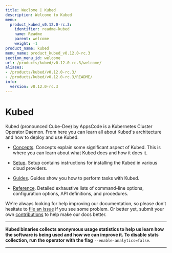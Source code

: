 ```yaml
---
title: Weclome | Kubed
description: Welcome to Kubed
menu:
  product_kubed_v0.12.0-rc.3:
    identifier: readme-kubed
    name: Readme
    parent: welcome
    weight: -1
product_name: kubed
menu_name: product_kubed_v0.12.0-rc.3
section_menu_id: welcome
url: /products/kubed/v0.12.0-rc.3/welcome/
aliases:
- /products/kubed/v0.12.0-rc.3/
- /products/kubed/v0.12.0-rc.3/README/
info:
  version: v0.12.0-rc.3
---
```


# Kubed
Kubed (pronounced Cube-Dee) by AppsCode is a Kubernetes Cluster Operator Daemon. From here you can learn all about Kubed's architecture and how to deploy and use Kubed.

- [Concepts](/products/kubed/v0.12.0-rc.3/concepts/). Concepts explain some significant aspect of Kubed. This is where you can learn about what Kubed does and how it does it.

- [Setup](/products/kubed/v0.12.0-rc.3/setup/). Setup contains instructions for installing
  the Kubed in various cloud providers.

- [Guides](/products/kubed/v0.12.0-rc.3/guides/). Guides show you how to perform tasks with Kubed.

- [Reference](/products/kubed/v0.12.0-rc.3/reference/). Detailed exhaustive lists of
command-line options, configuration options, API definitions, and procedures.

We're always looking for help improving our documentation, so please don't hesitate to [file an issue](https://github.com/appscode/kubed/issues/new) if you see some problem. Or better yet, submit your own [contributions](/products/kubed/v0.12.0-rc.3/CONTRIBUTING) to help
make our docs better.

---

**Kubed binaries collects anonymous usage statistics to help us learn how the software is being used and how we can improve it. To disable stats collection, run the operator with the flag** `--enable-analytics=false`.

---
